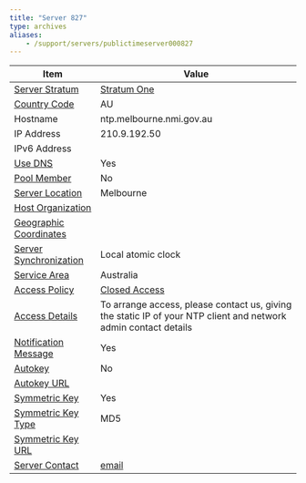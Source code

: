 ```yaml
---
title: "Server 827"
type: archives
aliases:
    - /support/servers/publictimeserver000827
---
```


| Item | Value |
| ----- | ----- |
| [Server Stratum](/support/servers/serverstratum) | [Stratum One](/support/servers/stratumonetimeservers) |
| [Country Code](/support/servers/countrycode) | AU |
| Hostname | ntp.melbourne.nmi.gov.au |
| IP Address | 210.9.192.50 |
| IPv6 Address | |
| [Use DNS](/support/servers/usedns) | Yes |
| [Pool Member](/support/servers/poolmember) | No |
| [Server Location](/support/servers/serverlocation) | Melbourne |
| [Host Organization](/support/servers/hostorganization) | |
| [ Geographic Coordinates](/support/servers/geographiccoordinates) | |
| [Server Synchronization](/support/servers/serversynchronization) | Local atomic clock |
| [Service Area](/support/servers/servicearea) | Australia |
| [Access Policy](/support/servers/accesspolicy) | [Closed Access](/support/servers/closedaccess) |
| [Access Details](/support/servers/accessdetails) | To arrange access, please contact us, giving the static IP of your NTP client and network admin contact details |
| [Notification Message](/support/servers/notificationmessage) | Yes |
| [Autokey](/support/servers/autokey) | No |
| [Autokey URL](/support/servers/autokeyurl) | |
| [Symmetric Key](/support/servers/symmetrickey) | Yes |
| [Symmetric Key Type](/support/servers/symmetrickeytype) | MD5 |
| [Symmetric Key URL](/support/servers/symmetrickeyurl) | |
| [Server Contact](/support/servers/servercontact) | [email](mailto:time@measurement.gov.au) |
